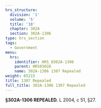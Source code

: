 ```yaml
---
hrs_structure:
  division: '1'
  volume: '5'
  title: '18'
  chapter: 302A
  section: 302A-1306
type: hrs_section
tags:
  - Government
menu:
  hrs:
    identifier: HRS_0302A-1306
    parent: HRS0302A
    name: 302A-1306 1307 Repealed
weight: 65215
title: 1307 Repealed
full_title: 302A-1306 1307 Repealed
---
```

**§302A-1306 REPEALED.** L 2004, c 51, §27.